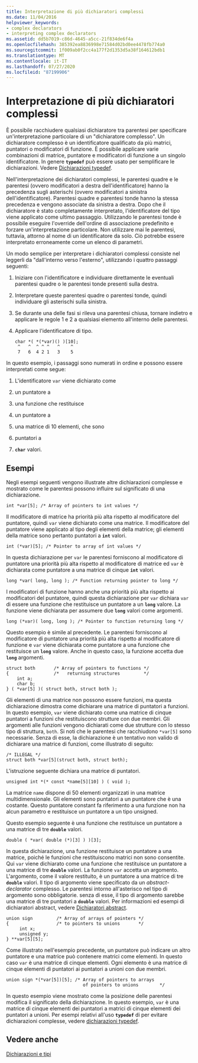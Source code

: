 ```yaml
---
title: Interpretazione di più dichiaratori complessi
ms.date: 11/04/2016
helpviewer_keywords:
- complex declarators
- interpreting complex declarators
ms.assetid: dd5b7019-c86d-4645-a5cc-21f834de6f4a
ms.openlocfilehash: 385392ea8836998e71584d02bd0ee4478fb774a0
ms.sourcegitcommit: 1f009ab0f2cc4a177f2d1353d5a38f164612bdb1
ms.translationtype: MT
ms.contentlocale: it-IT
ms.lasthandoff: 07/27/2020
ms.locfileid: "87199906"
---
```

# <a name="interpreting-more-complex-declarators"></a>Interpretazione di più dichiaratori complessi

È possibile racchiudere qualsiasi dichiaratore tra parentesi per specificare un'interpretazione particolare di un "dichiaratore complesso". Un dichiaratore complesso è un identificatore qualificato da più matrici, puntatori o modificatori di funzione. È possibile applicare varie combinazioni di matrice, puntatore e modificatori di funzione a un singolo identificatore. In genere **`typedef`** può essere usato per semplificare le dichiarazioni. Vedere [Dichiarazioni typedef](../c-language/typedef-declarations.md).

Nell'interpretazione dei dichiaratori complessi, le parentesi quadre e le parentesi (ovvero modificatori a destra dell'identificatore) hanno la precedenza sugli asterischi (ovvero modificatori a sinistra dell'identificatore). Parentesi quadre e parentesi tonde hanno la stessa precedenza e vengono associate da sinistra a destra. Dopo che il dichiaratore è stato completamente interpretato, l'identificatore del tipo viene applicato come ultimo passaggio. Utilizzando le parentesi tonde è possibile eseguire l'override dell'ordine di associazione predefinito e forzare un'interpretazione particolare. Non utilizzare mai le parentesi, tuttavia, attorno al nome di un identificatore da solo. Ciò potrebbe essere interpretato erroneamente come un elenco di parametri.

Un modo semplice per interpretare i dichiaratori complessi consiste nel leggerli da "dall'interno verso l'esterno", utilizzando i quattro passaggi seguenti:

1. Iniziare con l'identificatore e individuare direttamente le eventuali parentesi quadre o le parentesi tonde presenti sulla destra.

1. Interpretare queste parentesi quadre o parentesi tonde, quindi individuare gli asterischi sulla sinistra.

1. Se durante una delle fasi si rileva una parentesi chiusa, tornare indietro e applicare le regole 1 e 2 a qualsiasi elemento all'interno delle parentesi.

1. Applicare l'identificatore di tipo.

    ```
    char *( *(*var)() )[10];
     ^   ^  ^ ^ ^   ^    ^
     7   6  4 2 1   3    5
    ```

In questo esempio, i passaggi sono numerati in ordine e possono essere interpretati come segue:

1. L'identificatore `var` viene dichiarato come

1. un puntatore a

1. una funzione che restituisce

1. un puntatore a

1. una matrice di 10 elementi, che sono

1. puntatori a

1. **`char`** valori.

## <a name="examples"></a>Esempi

Negli esempi seguenti vengono illustrate altre dichiarazioni complesse e mostrato come le parentesi possono influire sul significato di una dichiarazione.

```
int *var[5]; /* Array of pointers to int values */
```

Il modificatore di matrice ha priorità più alta rispetto al modificatore del puntatore, quindi `var` viene dichiarato come una matrice. Il modificatore del puntatore viene applicato al tipo degli elementi della matrice; gli elementi della matrice sono pertanto puntatori a **`int`** valori.

```
int (*var)[5]; /* Pointer to array of int values */
```

In questa dichiarazione per `var` le parentesi forniscono al modificatore di puntatore una priorità più alta rispetto al modificatore di matrice ed `var` è dichiarata come puntatore a una matrice di cinque **`int`** valori.

```
long *var( long, long ); /* Function returning pointer to long */
```

I modificatori di funzione hanno anche una priorità più alta rispetto ai modificatori del puntatore, quindi questa dichiarazione per `var` dichiara `var` di essere una funzione che restituisce un puntatore a un **`long`** valore. La funzione viene dichiarata per assumere due **`long`** valori come argomenti.

```
long (*var)( long, long ); /* Pointer to function returning long */
```

Questo esempio è simile al precedente. Le parentesi forniscono al modificatore di puntatore una priorità più alta rispetto al modificatore di funzione e `var` viene dichiarata come puntatore a una funzione che restituisce un **`long`** valore. Anche in questo caso, la funzione accetta due **`long`** argomenti.

```
struct both       /* Array of pointers to functions */
{                 /*   returning structures         */
    int a;
    char b;
} ( *var[5] )( struct both, struct both );
```

Gli elementi di una matrice non possono essere funzioni, ma questa dichiarazione dimostra come dichiarare una matrice di puntatori a funzioni. In questo esempio, `var` viene dichiarato come una matrice di cinque puntatori a funzioni che restituiscono strutture con due membri. Gli argomenti alle funzioni vengono dichiarati come due strutture con lo stesso tipo di struttura, `both`. Si noti che le parentesi che racchiudono `*var[5]` sono necessarie. Senza di esse, la dichiarazione è un tentativo non valido di dichiarare una matrice di funzioni, come illustrato di seguito:

```
/* ILLEGAL */
struct both *var[5](struct both, struct both);
```

L'istruzione seguente dichiara una matrice di puntatori.

```
unsigned int *(* const *name[5][10] ) ( void );
```

La matrice `name` dispone di 50 elementi organizzati in una matrice multidimensionale. Gli elementi sono puntatori a un puntatore che è una costante. Questo puntatore constant fa riferimento a una funzione non ha alcun parametro e restituisce un puntatore a un tipo unsigned.

Questo esempio seguente è una funzione che restituisce un puntatore a una matrice di tre **`double`** valori.

```
double ( *var( double (*)[3] ) )[3];
```

In questa dichiarazione, una funzione restituisce un puntatore a una matrice, poiché le funzioni che restituiscono matrici non sono consentite. Qui `var` viene dichiarato come una funzione che restituisce un puntatore a una matrice di tre **`double`** valori. La funzione `var` accetta un argomento. L'argomento, come il valore restituito, è un puntatore a una matrice di tre **`double`** valori. Il tipo di argomento viene specificato da un *abstract-declarator* complesso. Le parentesi intorno all'asterisco nel tipo di argomento sono obbligatorie. senza di esse, il tipo di argomento sarebbe una matrice di tre puntatori a **`double`** valori. Per informazioni ed esempi di dichiaratori abstract, vedere [Dichiaratori abstract](../c-language/c-abstract-declarators.md).

```
union sign         /* Array of arrays of pointers */
{                  /* to pointers to unions       */
     int x;
     unsigned y;
} **var[5][5];
```

Come illustrato nell'esempio precedente, un puntatore può indicare un altro puntatore e una matrice può contenere matrici come elementi. In questo caso `var` è una matrice di cinque elementi. Ogni elemento è una matrice di cinque elementi di puntatori ai puntatori a unioni con due membri.

```
union sign *(*var[5])[5]; /* Array of pointers to arrays
                             of pointers to unions        */
```

In questo esempio viene mostrato come la posizione delle parentesi modifica il significato della dichiarazione. In questo esempio, `var` è una matrice di cinque elementi dei puntatori a matrici di cinque elementi dei puntatori a unioni. Per esempi relativi all'uso **`typedef`** di per evitare dichiarazioni complesse, vedere [dichiarazioni typedef](../c-language/typedef-declarations.md).

## <a name="see-also"></a>Vedere anche

[Dichiarazioni e tipi](../c-language/declarations-and-types.md)
